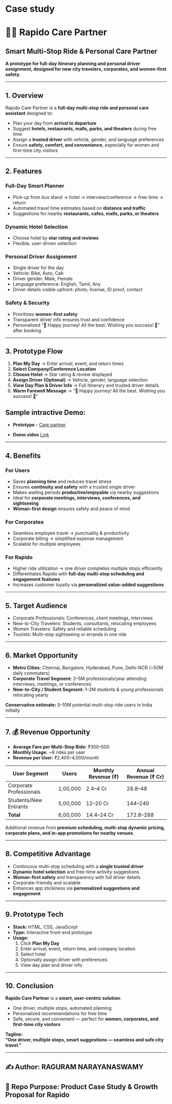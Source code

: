 # Case study
# 🛵🚖 Rapido Care Partner 
## Smart Multi-Stop Ride & Personal Care Partner

**A prototype for full-day itinerary planning and personal driver assignment, designed for new city travelers, corporates, and women-first safety.**

---

## 1. Overview
Rapido Care Partner is a **full-day multi-stop ride and personal care assistant** designed to:  
- Plan your day from **arrival to departure**  
- Suggest **hotels, restaurants, malls, parks, and theaters** during free time  
- Assign a **trusted driver** with vehicle, gender, and language preferences  
- Ensure **safety, comfort, and convenience**, especially for women and first-time city visitors  

---

## 2. Features

### Full-Day Smart Planner
- Pick-up from bus stand → hotel → interview/conference → free-time → return
- Automated travel time estimates based on **distance and traffic**
- Suggestions for nearby **restaurants, cafes, malls, parks, or theaters**

### Dynamic Hotel Selection
- Choose hotel by **star rating and reviews**
- Flexible, user-driven selection

### Personal Driver Assignment
- Single driver for the day
- Vehicle: Bike, Auto, Cab
- Driver gender: Male, Female
- Language preference: English, Tamil, Any
- Driver details visible upfront: photo, license, ID proof, contact

### Safety & Security
- Prioritizes **women-first safety**
- Transparent driver info ensures trust and confidence
- Personalized “🎉 Happy journey! All the best. Wishing you success! 🎉” after booking

---

## 3. Prototype Flow

1. **Plan My Day** → Enter arrival, event, and return times  
2. **Select Company/Conference Location**  
3. **Choose Hotel** → Star rating & review displayed  
4. **Assign Driver (Optional)** → Vehicle, gender, language selection  
5. **View Day Plan & Driver Info** → Full itinerary and trusted driver details  
6. **Warm Farewell Message** → “🎉 Happy journey! All the best. Wishing you success! 🎉”  

## Sample intractive Demo: 

 - **Prototype -** [Care partner](https://raguram-n.github.io/Smart-Multi-Stop-Ride---case-study/) 

 - **Demo video** [Link]()

---

## 4. Benefits

### For Users
- Saves **planning time** and reduces travel stress  
- Ensures **continuity and safety** with a trusted single driver  
- Makes waiting periods **productive/enjoyable** via nearby suggestions  
- Ideal for **corporate meetings, interviews, conferences, and sightseeing**  
- **Woman-first design** ensures safety and peace of mind  

### For Corporates
- Seamless employee travel → punctuality & productivity  
- Corporate billing → simplified expense management  
- Scalable for multiple employees  

### For Rapido
- Higher ride utilization → one driver completes multiple stops efficiently  
- Differentiates Rapido with **full-day multi-stop scheduling and engagement features**  
- Increases customer loyalty via **personalized value-added suggestions**  

---

## 5. Target Audience
- Corporate Professionals: Conferences, client meetings, interviews  
- New-to-City Travelers: Students, consultants, relocating employees  
- Women Travelers: Safety and reliable scheduling  
- Tourists: Multi-stop sightseeing or errands in one ride  

---

## 6. Market Opportunity
- **Metro Cities:** Chennai, Bangalore, Hyderabad, Pune, Delhi-NCR (~50M daily commuters)  
- **Corporate Travel Segment:** 2–5M professionals/year attending interviews, meetings, or conferences  
- **New-to-City / Student Segment:** 1–2M students & young professionals relocating yearly  

**Conservative estimate:** 5–10M potential multi-stop ride users in India initially  

---

## 7. 💰 Revenue Opportunity
- **Average Fare per Multi-Stop Ride:** ₹300–500  
- **Monthly Usage:** ~8 rides per user  
- **Revenue per User:** ₹2,400–4,000/month  

| User Segment          | Users      | Monthly Revenue (₹) | Annual Revenue (₹ Cr) |
|-----------------------|-----------|-------------------|---------------------|
| Corporate Professionals | 1,00,000  | 2.4–4 Cr          | 28.8–48             |
| Students/New Entrants   | 5,00,000  | 12–20 Cr          | 144–240             |
| **Total**               | 6,00,000  | 14.4–24 Cr        | 172.8–288           |

Additional revenue from **premium scheduling, multi-stop dynamic pricing, corporate plans, and in-app promotions for nearby venues**.  

---

## 8. Competitive Advantage
- Continuous multi-stop scheduling with a **single trusted driver**  
- **Dynamic hotel selection** and free-time activity suggestions  
- **Woman-first safety** and transparency with full driver details  
- Corporate-friendly and scalable  
- Enhances app stickiness via **personalized suggestions and engagement**  

---

## 9. Prototype Tech
- **Stack:** HTML, CSS, JavaScript  
- **Type:** Interactive front-end prototype  
- **Usage:**  
  1. Click **Plan My Day**  
  2. Enter arrival, event, return time, and company location  
  3. Select hotel  
  4. Optionally assign driver with preferences  
  5. View day plan and driver info  

---

## 10. Conclusion
**Rapido Care Partner** is a **smart, user-centric solution**:  
- One driver, multiple stops, automated planning  
- Personalized recommendations for free time  
- Safe, secure, and convenient — perfect for **women, corporates, and first-time city visitors**  

**Tagline:**  
**“One driver, multiple stops, smart suggestions — seamless and safe city travel.”**  

---

## ✍️ **Author:** RAGURAM NARAYANASWAMY  
## 📂 **Repo Purpose:** Product Case Study & Growth Proposal for Rapido
